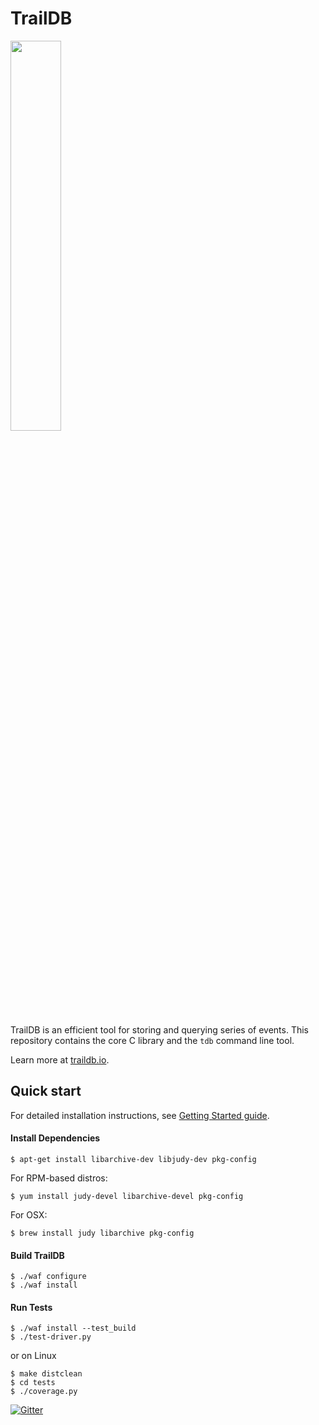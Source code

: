 # TrailDB

<img src="http://traildb.io/images/tdb_logo@2x.png" style="width: 40%">

TrailDB is an efficient tool for storing and querying series of events.
This repository contains the core C library and the `tdb` command line tool.

Learn more at [traildb.io](http://traildb.io).

## Quick start

For detailed installation instructions, see [Getting Started guide](http://traildb.io/docs/getting_started/).

#### Install Dependencies

	$ apt-get install libarchive-dev libjudy-dev pkg-config

For RPM-based distros:

	$ yum install judy-devel libarchive-devel pkg-config

For OSX:

	$ brew install judy libarchive pkg-config

#### Build TrailDB

    $ ./waf configure
    $ ./waf install

#### Run Tests

    $ ./waf install --test_build
    $ ./test-driver.py

or on Linux

    $ make distclean
    $ cd tests
    $ ./coverage.py

[![Gitter](https://badges.gitter.im/Join%20Chat.svg)](https://gitter.im/traildb/traildb?utm_source=badge&utm_medium=badge&utm_campaign=pr-badge&utm_content=badge)
